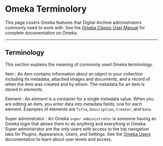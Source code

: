 # Omeka Terminolory

This page covers Omeka features that Digital Archive administrators commonly need to work with.
See the [Omeka Classic User Manual](https://omeka.org/classic/docs/) for complete documentation on Omeka.

---

## Terminology
This section explains the meaning of commonly used Omeka terminology.

Item
:   An *item* contains information about an object in your collection including its metadata,
    attached images and documents, and a record of when the item was created and by whom.
    The metadata for an item is stored in *elements.*

Element
:   An *element* is a container for a single metadata value. When you are editing
    an item, you enter data into metadata fields, one for each element.
    Examples of elements are `Title`, `Description`, `Creator`, and `Date`.

Super administrator
:   An Omeka `super administrator` is someone having an Omeka login that allows them to do anything and everything in Omeka.
    Super administrator are the only users with access to the top navigation tabs for Plugins, Appearance, Users, and Settings.
    See the [Omeka Users](https://omeka.org/classic/docs/Admin/Users/) documentation to learn about user levels and access.
